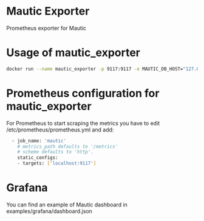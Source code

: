 # Mautic Exporter
Prometheus exporter for Mautic

# Usage of mautic_exporter
```sh
docker run --name mautic_exporter -p 9117:9117 -e MAUTIC_DB_HOST="127.0.0.1" -e MAUTIC_DB_PORT="3306" -e MAUTIC_DB_USER="mautic" -e MAUTIC_DB_NAME="mautic" -e MAUTIC_DB_PASSWORD="mautic" -d alexandreio/mautic_exporter:latest
```
# Prometheus configuration for mautic_exporter
For Prometheus to start scraping the metrics you have to edit /etc/prometheus/prometheus.yml and add:

```sh
  - job_name: 'mautic'
    # metrics_path defaults to '/metrics'
    # scheme defaults to 'http'.
    static_configs:
    - targets: ['localhost:9117']
```

# Grafana
You can find an example of Mautic dashboard in examples/grafana/dashboard.json